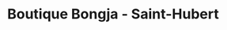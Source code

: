 ---
title: "Boutique Bongja - Saint-Hubert"
url: /longueuil/boutique-bongja-saint-hubert/
shop: E-Zigaretten
---